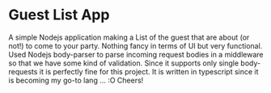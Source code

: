 # Guest List App 

A simple Nodejs application making a List of the guest that are about (or not!) to come to your party. Nothing fancy in terms of UI but very functional. 
Used Nodejs body-parser to parse incoming request bodies in a middleware so that we have some kind of validation. Since it supports only single body-requests it is perfectly fine for this project. 
It is written in typescript since it is becoming my go-to lang ... :O 
Cheers!